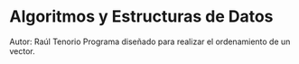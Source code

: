 # Algoritmos y Estructuras de Datos
Autor: Raúl Tenorio
Programa diseñado para realizar el ordenamiento de un vector.
